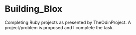 # Building_Blox

Completing Ruby projects as presented by TheOdinProject.  A project/problem is proposed and I complete the task.  
